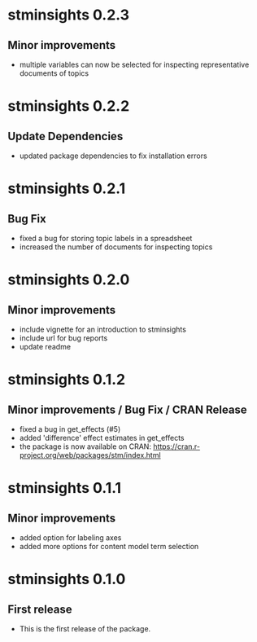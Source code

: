 # stminsights 0.2.3

## Minor improvements

* multiple variables can now be selected for inspecting representative documents of topics

# stminsights 0.2.2

## Update Dependencies

* updated package dependencies to fix installation errors

# stminsights 0.2.1

## Bug Fix

* fixed a bug for storing topic labels in a spreadsheet
* increased the number of documents for inspecting topics


# stminsights 0.2.0

## Minor improvements

* include vignette for an introduction to stminsights
* include url for bug reports
* update readme


# stminsights 0.1.2

## Minor improvements / Bug Fix / CRAN Release

* fixed a bug in get_effects (#5)
* added 'difference' effect estimates in get_effects
* the package is now available on CRAN: https://cran.r-project.org/web/packages/stm/index.html

# stminsights 0.1.1

## Minor improvements

* added option for labeling axes
* added more options for content model term selection

# stminsights 0.1.0

## First release

* This is the first release of the package.
